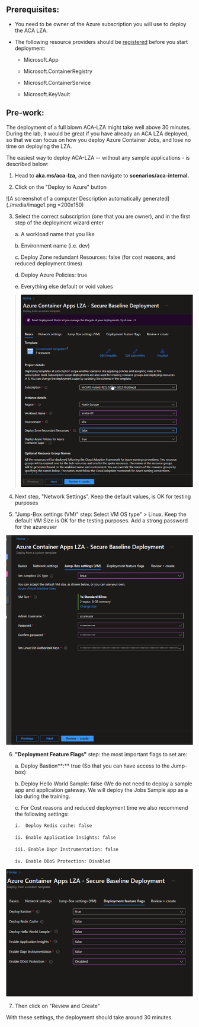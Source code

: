 ## Prerequisites: 
-   You need to be owner of the Azure subscription you will use to deploy the ACA LZA.

-   The following resource providers should be     [registered](https://learn.microsoft.com/el-gr/azure/azure-resource-manager/management/resource-providers-and-types#register-resource-provider)
    before you start deployment:

    -   Microsoft.App

    -   Microsoft.ContainerRegistry

    -   Microsoft.ContainerService

    -   Microsoft.KeyVault

## Pre-work:

The deployment of a full blown ACA-LZA might take well above 30 minutes.
During the lab, it would be great if you have already an ACA LZA deployed, so that we can focus on how you deploy Azure Container Jobs, and lose no time on deploying the LZA.

The easiest way to deploy ACA-LZA -- without any sample applications - is described below:

1.  Head to **aka.ms/aca-lza,** and then navigate to     **scenarios/aca-internal.**

2.  Click on the "Deploy to Azure" button

![A screenshot of a computer Description automatically generated](./media/image1.png =200x150)

3.  Select the correct subscription (one that you are owner), and in the first step of the deployment wizard enter

    a.  A workload name that you like

    b.  Environment name (i.e. dev)

    c.  Deploy Zone redundant Resources: false (for cost reasons, and reduced deployment times)

    d.  Deploy Azure Policies: true

    e.  Everything else default or void values

> ![A screenshot of a computer Description automatically generated](./media/image2.png)

4.  Next step, "Network Settings". Keep the default values, is OK for testing purposes

5.  "Jump-Box settings (VM)" step: Select VM OS type" \> Linux. Keep the default VM Size is OK for the testing purposes. Add a strong password for the azureuser

![A screenshot of a computer Description automatically generated](./media/image3.png)

6.  **"Deployment Feature Flags"** step: the most important flags to set are: 

    a.  Deploy Bastion**:** true (So that you can have access to the Jump-box)

    b.  Deploy Hello World Sample: false (We do not need to deploy a sample app and application gateway. We will deploy the Jobs Sample app as a lab during the training.

    c.  For Cost reasons and reduced deployment time we also recommend the following settings:

        i.  Deploy Redis cache: false

        ii. Enable Application Insights: false

        iii. Enable Dapr Instrumentation: false

        iv. Enable DDoS Protection: Disabled

![A screenshot of a computer Description automatically generated](./media/image4.png)


7.  Then click on "Review and Create"

With these settings, the deployment should take around 30 minutes.
